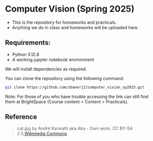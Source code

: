 # Computer Vision (Spring 2025)

- This is the repository for homeworks and practicals.
- Anything we do in class and homeworks will be uploaded here.

## Requirements:

* Python 3.12.8
* A working jupyter notebook environment

We will install dependencies as required.

You can clone the repository using the following command:

```bash
git clone https://github.com/sbanerj2/computer_vision_sp2025.git
```

Note: For those of you who have trouble accessing the link can still find them at BrightSpace (Course content &gt; Content &gt; Practicals).

## Reference
> cat.jpg by André Karwath aka Aka - Own work, CC BY-SA 2.5,[Wikimedia Commons](https://commons.wikimedia.org/w/index.php?curid=217417)


